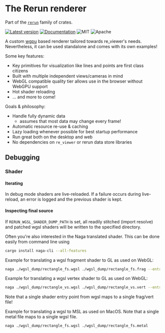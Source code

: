 # The Rerun renderer

Part of the [`rerun`](https://github.com/rerun-io/rerun) family of crates.

[![Latest version](https://img.shields.io/crates/v/re_renderer.svg)](https://crates.io/crates/re_renderer)
[![Documentation](https://docs.rs/re_renderer/badge.svg)](https://docs.rs/re_renderer)
![MIT](https://img.shields.io/badge/license-MIT-blue.svg)
![Apache](https://img.shields.io/badge/license-Apache-blue.svg)

A custom [wgpu](https://github.com/gfx-rs/wgpu/) based renderer tailored towards re_viewer's needs.
Nevertheless, it can be used standalone and comes with its own examples!

Some key features:
* Key primitives for visualization like lines and points are first class citizens
* Built with multiple independent views/cameras in mind
* WebGL compatible quality tier allows use in the browser without WebGPU support
* Hot shader reloading
* … and more to come!

Goals & philosophy:
* Handle fully dynamic data
  * assumes that most data may change every frame!
* Automatic resource re-use & caching
* Lazy loading whenever possible for best startup performance
* Run great both on the desktop and web
* No dependencies on `re_viewer` or rerun data store libraries


## Debugging

### Shader

#### Iterating

In debug mode shaders are live-reloaded.
If a failure occurs during live-reload, an error is logged and the previous shader is kept.

#### Inspecting final source

If `RERUN_WGSL_SHADER_DUMP_PATH` is set, all readily stitched (import resolve) and patched
wgsl shaders will be written to the specified directory.

Often you're also interested in the Naga translated shader. This can be done easily from command line using
```sh
cargo install naga-cli --all-features
```

Example for translating a wgsl fragment shader to GL as used on WebGL:
```sh
naga ./wgsl_dump/rectangle_fs.wgsl ./wgsl_dump/rectangle_fs.frag --entry-point fs_main --profile es300
```
Example for translating a wgsl vertex shader to GL as used on WebGL:
```sh
naga ./wgsl_dump/rectangle_vs.wgsl ./wgsl_dump/rectangle_vs.vert --entry-point vs_main --profile es300
```
Note that a single shader entry point from wgsl maps to a single frag/vert file!

Example for translating a wgsl to MSL as used on MacOS.
Note that a single metal file maps to a single wgsl file.
```sh
naga ./wgsl_dump/rectangle_fs.wgsl ./wgsl_dump/rectangle_fs.metal
```

